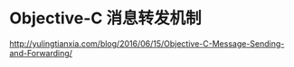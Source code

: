 # Objective-C 消息转发机制



http://yulingtianxia.com/blog/2016/06/15/Objective-C-Message-Sending-and-Forwarding/